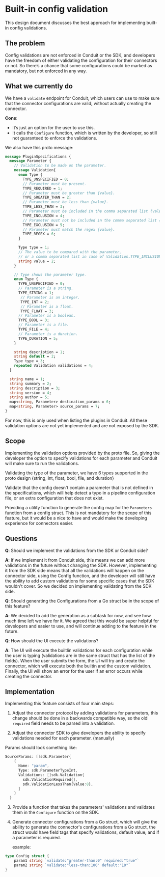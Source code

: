 # Built-in config validation

This design document discusses the best approach for implementing built-in config validations.

## The problem

Config validations are not enforced in Conduit or the SDK, and developers have the freedom of either validating the
configuration for their connectors or not. So there’s a chance that some configurations could be marked as mandatory,
but not enforced in any way.

## What we currently do

We have a `validate` endpoint for Conduit, which users can use to make sure that the connector configurations are valid,
without actually creating the connector.

**Cons**:

- It’s just an option for the user to use this.
- It calls the `Configure` function, which is written by the developer, so still not guaranteed to enforce the validations.

We also have this proto message:

```protobuf
message PluginSpecifications {
  message Parameter {
    // Validation to be made on the parameter.
    message Validation{
      enum Type {
        TYPE_UNSPECIFIED = 0;
        // Parameter must be present.
        TYPE_REQUIRED = 1;
        // Parameter must be greater than {value}.
        TYPE_GREATER_THAN = 2;
        // Parameter must be less than {value}.
        TYPE_LESS_THAN = 3;
        // Parameter must be included in the comma separated list {value}.
        TYPE_INCLUSION = 4;
        // Parameter must not be included in the comma separated list {value}.
        TYPE_EXCLUSION = 5;
        // Parameter must match the regex {value}.
        TYPE_REGEX = 6;
      }

      Type type = 1;
      // The value to be compared with the parameter,
      // or a comma separated list in case of Validation.TYPE_INCLUSION or Validation.TYPE_EXCLUSION.
      string value = 2;
    }

    // Type shows the parameter type.
    enum Type {
      TYPE_UNSPECIFIED = 0;
      // Parameter is a string.
      TYPE_STRING = 1;
       // Parameter is an integer.
       TYPE_INT = 2;
       // Parameter is a float.
       TYPE_FLOAT = 3;
      // Parameter is a boolean.
      TYPE_BOOL = 3;
      // Parameter is a file.
      TYPE_FILE = 4;
      // Parameter is a duration.
      TYPE_DURATION = 5;
    }

    string description = 1;
    string default = 2;
    Type type = 3;
    repeated Validation validations = 4;
  }

  string name = 1;
  string summary = 2;
  string description = 3;
  string version = 4;
  string author = 5;
  map<string, Parameter> destination_params = 6;
  map<string, Parameter> source_params = 7;
}
```

For now, this is only used when listing the plugins in Conduit. All these validation options are not yet implemented and
are not exposed by the SDK.

## Scope

Implementing the validation options provided by the proto file. So, giving the developer the option to specify
validations for each parameter and Conduit will make sure to run the validations.

Validating the type of the parameter, we have 6 types supported in the proto design {string, int, float, bool, file, and duration}

Validate that the config doesn't contain a parameter that is not defined in the specifications, which will help detect
a typo in a pipeline configuration file, or an extra configuration that does not exist.

Providing a utility function to generate the config map for the `Parameters` function from a config struct. This is not
mandatory for the scope of this feature, but it would be a nice to have and would make the developing experience for connectors easier.

## Questions

**Q**: Should we implement the validations from the SDK or Conduit side?

**A**: If we implement it from Conduit side, this means we can add more validations in the future without changing the SDK.
However, implementing it from the SDK side means that all the validations will happen on the connector side, using the
Config function, and the developer will still have the ability to add custom validations for some specific cases that
the SDK wouldn't cover. So we decided on implementing validating from the SDK side.

**Q**: Should generating the Configurations from a Go struct be in the scope of this feature?

**A**: We decided to add the generation as a subtask for now, and see how much time left we have for it. We agreed that this
would be super helpful for developers and easier to use, and will continue adding to the feature in the future.

**Q**: How should the UI execute the validations?

**A**: The UI will execute the builtlin validations for each configuration while the user is typing (validations
are in the same struct that has the list of the fields). When the user submits the form, the UI will try and
create the connector, which will execute both the builtin and the custom validation. Finally, the UI will show an
error for the user if an error occurs while creating the connector.

## Implementation

Implementing this feature consists of four main steps:

1. Adjust the connector protocol by adding validations for parameters, this change should be done in a backwards
   compatible way, so the old `required` field needs to be parsed into a validation.

2. Adjust the connector SDK to give developers the ability to specify validations needed for each parameter. (manually)

Params should look something like:

```go
SourceParams: []sdk.Parameter{
    {
      Name: "param",
      Type: sdk.ParameterTypeInt,
      Validations: []sdk.Validation{
        sdk.ValidationRequired{},
        sdk.ValidationLessThan{Value:8},
      }
    }
  }
```

3. Provide a function that takes the parameters' validations and validates them in the `Configure` function on the SDK.
4. Generate connector configurations from a Go struct, which will give the ability to generate the connector's
   configurations from a Go struct, the struct would have field tags that specify validations, default value, and if
   a parameter is required.

   example:

```go
type Config struct {
	param1 string `validate:"greater-than:0" required:"true"`
	param2 string `validate:"less-than:100" default:"10"`
}
```
